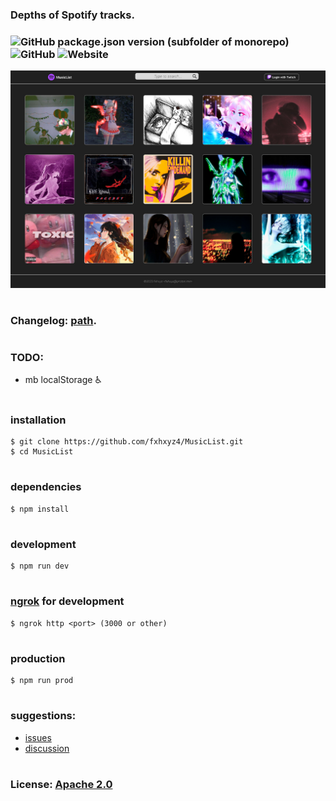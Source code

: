 ### Depths of Spotify tracks.

### ![GitHub package.json version (subfolder of monorepo)](https://img.shields.io/github/package-json/v/fxhxyz4/MusicList) ![GitHub](https://img.shields.io/github/license/fxhxyz4/MusicList) ![Website](https://img.shields.io/website?url=https%3A%2F%2Ffxhxyz4.github.io%2FMusicList)

![desktop.jpg](./assets/Desktop.jpg)

#

### Changelog: [path](./changelog.md).

#

### TODO:

- mb localStorage ♿

#

### installation

```git
$ git clone https://github.com/fxhxyz4/MusicList.git
$ cd MusicList
```

#

### dependencies

```
$ npm install
```

#

### development

```
$ npm run dev
```

#

### [ngrok](https://ngrok.com) for development

```
$ ngrok http <port> (3000 or other)
```

#

### production

```
$ npm run prod
```

#

### suggestions:

- [issues](https://github.com/fxhxyz4/MusicList/issues)
- [discussion](https://github.com/fxhxyz4/MusicList/discussions)

#

### License: [Apache 2.0](./license.md)
